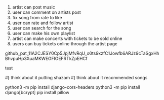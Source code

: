 1) artist can post music                               
2) user can comment on artists post                    
3) fix song from rate to like              
4) user can rate and follow artist             
5) user can search for the song                   
6) user can make his own playlist                      
7) artist can make concerts with tickets to be sold online      
8) users can buy tickets online through the artist page



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




test

#) think about it putting shazam
#) think about it recommended songs



python3 -m pip install django-cors-headers
python3 -m pip install django[bcrypt]
pip install pillow

